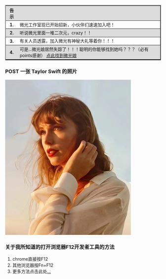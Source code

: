 <!DOCTYPE html>
<html lang="en">
<head>
    <meta charset="UTF-8">
    <meta name="viewport" content="width=device-width, initial-scale=1.0">
    <title>Document</title>
    <!-- 告示栏背景颜色 -->
    <style>
    #r1{background-color: gainsboro;}
    #r2{background-color: gainsboro;}
    #r3{background-color: gainsboro;}
    </style>
</head>
<body>
    <!-- 本次修改我进行了如下方面操作：1.注释的添加 2.代码排版的改进 3.对于告示栏背景颜色以及内部结构的调整 -->
    <!-- 告示栏 -->
    <table border="2" width="1000" cellspacing="0" rules="rows">
     <tr id="r1">
     <th>告示
     <td></td>
     </th>            
     </tr>
     <tr>
     <th>
     1.
     </th>
     <td>微光工作室现已开始招新，小伙伴们速速加入吧！</td>
     </tr>
     <tr id="r2">
     <th>
     2.
     </th>
     <td>听说微光里面一堆二次元，crazy！！</td>
     </tr>
     <tr>
     <th>
     3.
     </th>
        <td>有关人员透露，加入微光有神秘大礼等着你！！！</td>
     </tr>
     <tr id="r3">
     <th>
     4.
     </th>
     <td>可是...微光娘居然失踪了！！！聪明的你能够找到她吗？？？（必有points感谢）
     <a href="https://www.baidu.com/">点此找到微光娘</a>
     </td>
     </tr>
    </table>
    <!-- 图片添加 -->
    <h3>POST 一张  Taylor Swift  的照片</h3>
    <img src="./ts.jpg.jpg" alt="哈哈不让你看" height="500">
    <!-- F12使用方法 -->
    <h3>
    关于我所知道的打开浏览器F12开发者工具的方法
    </h3> 
    <ol>
    <li>chrome直接按F12</li>
    <li>其他浏览器按Fn+F12</li>
    <li>更多方法点击此处<a href="https://cn.bing.com/search?q=%E6%89%93%E5%BC%80%E6%B5%8F%E8%A7%88%E5%99%A8F12%E5%BC%80%E5%8F%91%E8%80%85%E5%B7%A5%E5%85%B7%E7%9A%84%E6%96%B9%E6%B3%95%E6%9C%89%E5%93%AA%E4%BA%9B&form=ANNTH1&refig=66f525193c5c47d9a9febd0932f67c89&pc=NMTS&ucpdpc=UCPD&adppc=EDGEESS">...</a></li>
    </ol>
</body>
</html>